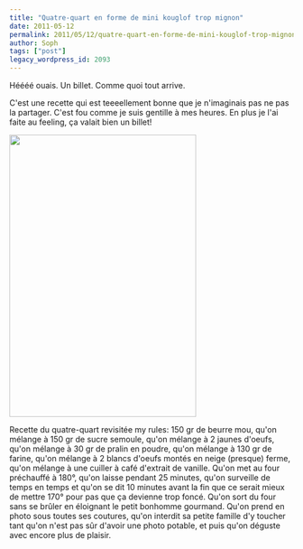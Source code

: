 ```yaml
---
title: "Quatre-quart en forme de mini kouglof trop mignon"
date: 2011-05-12
permalink: 2011/05/12/quatre-quart-en-forme-de-mini-kouglof-trop-mignon/
author: Soph
tags: ["post"]
legacy_wordpress_id: 2093
---
```


Héééé ouais. Un billet. Comme quoi tout arrive.

C'est une recette qui est teeeellement bonne que je n'imaginais pas ne pas la partager. C'est fou comme je suis gentille à mes heures. En plus je l'ai faite au feeling, ça valait bien un billet!

<!-- excerpt -->

<img class="alignnone size-full wp-image-2094" title="5713888672_b1581c7599" src="https://64k.be/wp-content/uploads/2011/05/5713888672_b1581c7599.jpg" alt="" width="331" height="500" />

Recette du quatre-quart revisitée my rules:
150 gr de beurre mou, qu'on mélange à 150 gr de sucre semoule, qu'on mélange à 2 jaunes d'oeufs, qu'on mélange à 30 gr de pralin en poudre, qu'on mélange à 130 gr de farine, qu'on mélange à 2 blancs d'oeufs montés en neige (presque) ferme, qu'on mélange à une cuiller à café d'extrait de vanille. Qu'on met au four préchauffé à 180°, qu'on laisse pendant 25 minutes, qu'on surveille de temps en temps et qu'on se dit 10 minutes avant la fin que ce serait mieux de mettre 170° pour pas que ça devienne trop foncé. Qu'on sort du four sans se brûler en éloignant le petit bonhomme gourmand. Qu'on prend en photo sous toutes ses coutures, qu'on interdit sa petite famille d'y toucher tant qu'on n'est pas sûr d'avoir une photo potable, et puis qu'on déguste avec encore plus de plaisir.

&nbsp;
